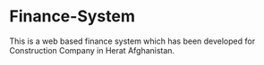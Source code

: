 # Finance-System
This is a web based finance system which has been developed for Construction Company in Herat Afghanistan.
